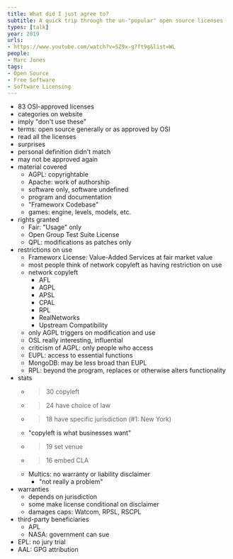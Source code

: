 ```yaml
---
title: What did I just agree to?
subtitle: A quick trip through the un-"popular" open source licenses
types: [talk]
year: 2019
urls:
- https://www.youtube.com/watch?v=SZ9x-g7ft9g&list=WL
people:
- Marc Jones
tags:
- Open Source
- Free Software
- Software Licensing
---
```


- 83 OSI-approved licenses
- categories on website
- imply "don't use these"
- terms: open source generally or as approved by OSI
- read all the licenses
- surprises
- personal definition didn't match
- may not be approved again
- material covered
  - AGPL: copyrightable
  - Apache: work of authorship
  - software only, software undefined
  - program and documentation
  - "Frameworx Codebase"
  - games: engine, levels, models, etc.
- rights granted
  - Fair: "Usage" only
  - Open Group Test Suite License
  - QPL: modifications as patches only
- restrictions on use
  - Frameworx License: Value-Added Services at fair market value
  - most people think of network copyleft as having restriction on use
  - network copyleft
    - AFL
    - AGPL
    - APSL
    - CPAL
    - RPL
    - RealNetworks
    - Upstream Compatibility
  - only AGPL triggers on modification and use
  - OSL really interesting, influential
  - criticism of AGPL: only people who access
  - EUPL: access to essential functions
  - MongoDB: may be less broad than EUPL
  - RPL: beyond the program, replaces or otherwise alters functionality
- stats
  - >30 copyleft
  - >24 have choice of law
  - >18 have specific jurisdiction (#1: New York)
  - "copyleft is what businesses want"
  - >19 set venue
  - >16 embed CLA
  - Multics: no warranty or liability disclaimer
    - "not really a problem"
- warranties
  - depends on jurisdiction
  - some make license conditional on disclaimer
  - damages caps: Watcom, RPSL, RSCPL
- third-party beneficiaries
  - APL
  - NASA: government can sue
- EPL: no jury trial
- AAL: GPG attribution
